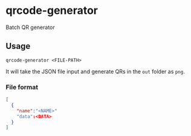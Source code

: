 # qrcode-generator
Batch QR generator

## Usage
`qrcode-generator <FILE-PATH>`

It will take the JSON file input and generate QRs in the `out` folder as `png`.

### File format

```json
[
  {
    "name":"<NAME>"
    "data":<DATA>
  }
]
```
